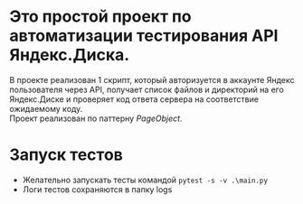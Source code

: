 # Это простой проект по автоматизации тестирования API Яндекс.Диска.
В проекте реализован 1 скрипт, который
авторизуется в аккаунте Яндекс пользователя через API, получает список файлов и директорий на его Яндекс.Диске
и проверяет код ответа сервера на соответствие ожидаемому коду.  
Проект реализован по паттерну *PageObject*.

# Запуск тестов
- Желательно запускать тесты командой `pytest -s -v .\main.py`
- Логи тестов сохраняются в папку logs